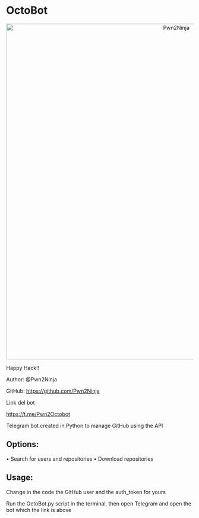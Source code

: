 # OctoBot

<p align="center">
<img src="https://github.com/Pwn2Ninja/OctoBot/blob/master/Contents/IMG_20210216_015211_427.jpg" width="900" alt="Pwn2Ninja"><br></p>
Happy Hack!!

Author: @Pwn2Ninja

GitHub: https://github.com/Pwn2Ninja

Link del bot

https://t.me/Pwn2Octobot

Telegram bot created in Python to manage GitHub using the API

## Options:

• Search for users and repositories 
• Download repositories

## Usage:

Change in the code the GitHub user and the auth_token for yours 

Run the OctoBot.py script in the terminal, then open Telegram and open the bot which the link is above
